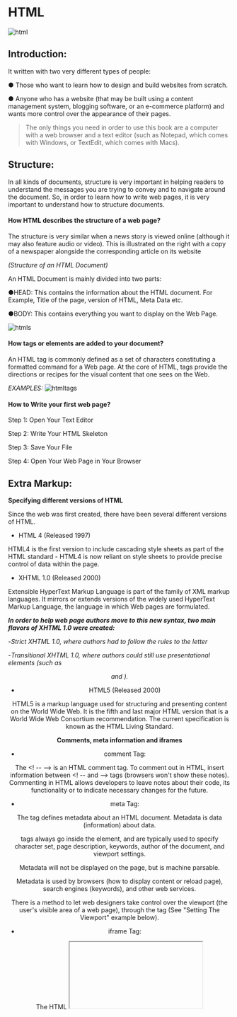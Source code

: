 # HTML

![html](https://www.arageek.com/wp-content/uploads/html5-intro.jpg) 

## Introduction:

It written with two very different types of people:

● Those who want to learn how to design and build websites
from scratch.

● Anyone who has a website (that may be built using a
content management system, blogging software, or an
e-commerce platform) and wants more control over the
appearance of their pages.

> The only things you need in order to use this book are a
computer with a web browser and a text editor (such as
Notepad, which comes with Windows, or TextEdit, which
comes with Macs).

## Structure:

In all kinds of documents, structure is very important in helping
readers to understand the messages you are trying to convey
and to navigate around the document. So, in order to learn how
to write web pages, it is very important to understand how to
structure documents. 

#### How HTML describes the structure of a web page?
The structure is very similar
when a news story is viewed
online (although it may also
feature audio or video). This is
illustrated on the right with a
copy of a newspaper alongside
the corresponding article on its
website

*(Structure of an HTML Document)*

An HTML Document is mainly divided into two parts: 
 
●HEAD: This contains the information about the HTML document. For Example, Title of the page, version of HTML, Meta Data etc.

●BODY: This contains everything you want to display on the Web Page.

![htmls](https://cdn.hashnode.com/res/hashnode/image/upload/v1613370536143/mKa3CiI0H.png)


#### How tags or elements are added to your document?

An HTML tag is commonly defined as a set of characters constituting a formatted command for a Web page. At the core of HTML, tags provide the directions or recipes for the visual content that one sees on the Web. 

*EXAMPLES:*
![htmltags](https://mason.gmu.edu/~kshiffl4/375/HTML_Tags.jpg)

#### How to Write your first web page?

Step 1: Open Your Text Editor

Step 2: Write Your HTML Skeleton

Step 3: Save Your File

Step 4: Open Your Web Page in Your Browser

## Extra Markup:
**Specifying different versions of HTML**

Since the web was first created, there have
been several different versions of HTML.

- HTML 4 (Released 1997)

HTML4 is the first version to include cascading style sheets as part of the HTML standard - HTML4 is now reliant on style sheets to provide precise control of data within the page.

- XHTML 1.0 (Released 2000)

Extensible HyperText Markup Language is part of the family of XML markup languages. It mirrors or extends versions of the widely used HyperText Markup Language, the language in which Web pages are formulated.

***In order to help web page authors move to this new syntax, two main flavors of XHTML 1.0 were created:***

-*Strict XHTML 1.0, where authors had to follow the rules to the letter*

-*Transitional XHTML 1.0, where authors could still use presentational elements (such as <center> and <font>).*

- HTML5 (Released 2000)

HTML5 is a markup language used for structuring and presenting content on the World Wide Web. It is the fifth and last major HTML version that is a World Wide Web Consortium recommendation. The current specification is known as the HTML Living Standard.


**Comments, meta information and iframes**

- comment Tag: 

The <! -- --> is an HTML comment tag.
To comment out in HTML, insert information between <! -- and --> tags (browsers won't show these notes).
Commenting in HTML allows developers to leave notes about their code, its functionality or to indicate necessary changes for the future.

- meta Tag: 

The <meta> tag defines metadata about an HTML document. Metadata is data (information) about data.

<meta> tags always go inside the <head> element, and are typically used to specify character set, page description, keywords, author of the document, and viewport settings.

Metadata will not be displayed on the page, but is machine parsable.

Metadata is used by browsers (how to display content or reload page), search engines (keywords), and other web services.

There is a method to let web designers take control over the viewport (the user's visible area of a web page), through the <meta> tag (See "Setting The Viewport" example below).

- iframe Tag: 

The HTML <iframe> tag specifies an inline frame.

An inline frame is used to embed another document within the current HTML document.


## HTML5 Layout:

**HTML5 layout elements**

![html5](https://www.powerfaq.com/wp-content/uploads/2016/08/Difference-between-HTML-and-HTML5.jpg) 

X How old browsers understand new elements

X Styling HTML5 layout elements with CSS

## Process & Design:

Try out and download all of the code for this book online at:
http://www.htmlandcssbook.com/code/

# JS

![javas](https://blog.desafiolatam.com/wp-content/uploads/2020/11/JS.png) 

- ### Introduction:

- ### The ABC of Programming:

